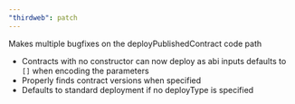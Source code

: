 ```yaml
---
"thirdweb": patch
---
```


Makes multiple bugfixes on the deployPublishedContract code path

- Contracts with no constructor can now deploy as abi inputs defaults to `[]` when encoding the parameters
- Properly finds contract versions when specified
- Defaults to standard deployment if no deployType is specified
